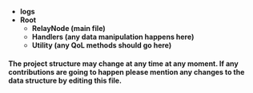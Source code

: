 - **logs**
- **Root**
	- **RelayNode (main file)** 
	- **Handlers (any data manipulation happens here)** 
	- **Utility (any QoL methods should go here)**

#### The project structure may change at any time at any moment. If any contributions are going to happen please mention any changes to the data structure by editing this file.